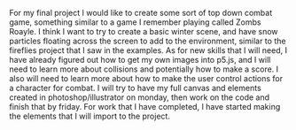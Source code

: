 For my final project I would like to create some sort of top down combat game, something similar to a game I remember playing called Zombs Roayle. I think I want to try to create a basic winter scene, and have snow particles floating across the screen to add to the environment, similar to the fireflies project that I saw in the examples. As for new skills that I will need, I have already figured out how to get my own images into p5.js, and I will need to learn more about collisions and potentially how to make a score. I also will need to learn more about how to make the user control actions for a character for combat. I will try to have my full canvas and elements created in photoshop/illustrator on monday, then work on the code and finish that by friday. For work that I have completed, I have started making the elements that I will import to the project.  
